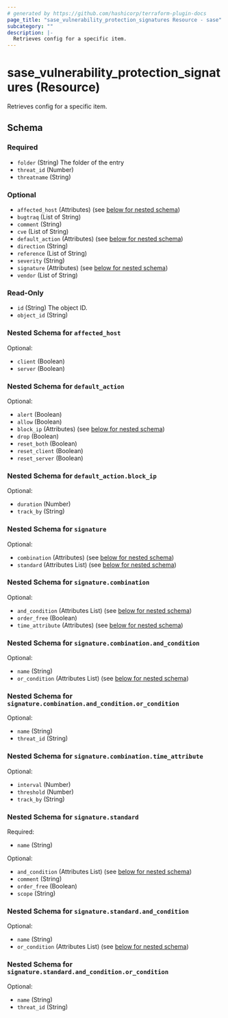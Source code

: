 ```yaml
---
# generated by https://github.com/hashicorp/terraform-plugin-docs
page_title: "sase_vulnerability_protection_signatures Resource - sase"
subcategory: ""
description: |-
  Retrieves config for a specific item.
---
```


# sase_vulnerability_protection_signatures (Resource)

Retrieves config for a specific item.



<!-- schema generated by tfplugindocs -->
## Schema

### Required

- `folder` (String) The folder of the entry
- `threat_id` (Number)
- `threatname` (String)

### Optional

- `affected_host` (Attributes) (see [below for nested schema](#nestedatt--affected_host))
- `bugtraq` (List of String)
- `comment` (String)
- `cve` (List of String)
- `default_action` (Attributes) (see [below for nested schema](#nestedatt--default_action))
- `direction` (String)
- `reference` (List of String)
- `severity` (String)
- `signature` (Attributes) (see [below for nested schema](#nestedatt--signature))
- `vendor` (List of String)

### Read-Only

- `id` (String) The object ID.
- `object_id` (String)

<a id="nestedatt--affected_host"></a>
### Nested Schema for `affected_host`

Optional:

- `client` (Boolean)
- `server` (Boolean)


<a id="nestedatt--default_action"></a>
### Nested Schema for `default_action`

Optional:

- `alert` (Boolean)
- `allow` (Boolean)
- `block_ip` (Attributes) (see [below for nested schema](#nestedatt--default_action--block_ip))
- `drop` (Boolean)
- `reset_both` (Boolean)
- `reset_client` (Boolean)
- `reset_server` (Boolean)

<a id="nestedatt--default_action--block_ip"></a>
### Nested Schema for `default_action.block_ip`

Optional:

- `duration` (Number)
- `track_by` (String)



<a id="nestedatt--signature"></a>
### Nested Schema for `signature`

Optional:

- `combination` (Attributes) (see [below for nested schema](#nestedatt--signature--combination))
- `standard` (Attributes List) (see [below for nested schema](#nestedatt--signature--standard))

<a id="nestedatt--signature--combination"></a>
### Nested Schema for `signature.combination`

Optional:

- `and_condition` (Attributes List) (see [below for nested schema](#nestedatt--signature--combination--and_condition))
- `order_free` (Boolean)
- `time_attribute` (Attributes) (see [below for nested schema](#nestedatt--signature--combination--time_attribute))

<a id="nestedatt--signature--combination--and_condition"></a>
### Nested Schema for `signature.combination.and_condition`

Optional:

- `name` (String)
- `or_condition` (Attributes List) (see [below for nested schema](#nestedatt--signature--combination--and_condition--or_condition))

<a id="nestedatt--signature--combination--and_condition--or_condition"></a>
### Nested Schema for `signature.combination.and_condition.or_condition`

Optional:

- `name` (String)
- `threat_id` (String)



<a id="nestedatt--signature--combination--time_attribute"></a>
### Nested Schema for `signature.combination.time_attribute`

Optional:

- `interval` (Number)
- `threshold` (Number)
- `track_by` (String)



<a id="nestedatt--signature--standard"></a>
### Nested Schema for `signature.standard`

Required:

- `name` (String)

Optional:

- `and_condition` (Attributes List) (see [below for nested schema](#nestedatt--signature--standard--and_condition))
- `comment` (String)
- `order_free` (Boolean)
- `scope` (String)

<a id="nestedatt--signature--standard--and_condition"></a>
### Nested Schema for `signature.standard.and_condition`

Optional:

- `name` (String)
- `or_condition` (Attributes List) (see [below for nested schema](#nestedatt--signature--standard--and_condition--or_condition))

<a id="nestedatt--signature--standard--and_condition--or_condition"></a>
### Nested Schema for `signature.standard.and_condition.or_condition`

Optional:

- `name` (String)
- `threat_id` (String)


